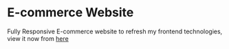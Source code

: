 # E-commerce Website

Fully Responsive E-commerce website to refresh my frontend technologies, view it now from [here](https://saharrsaber.github.io/ecommerce-website/)
